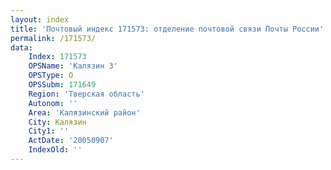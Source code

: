 ```yaml
---
layout: index
title: 'Почтовый индекс 171573: отделение почтовой связи Почты России'
permalink: /171573/
data:
    Index: 171573
    OPSName: 'Калязин 3'
    OPSType: О
    OPSSubm: 171649
    Region: 'Тверская область'
    Autonom: ''
    Area: 'Калязинский район'
    City: Калязин
    City1: ''
    ActDate: '20050907'
    IndexOld: ''
---
```

